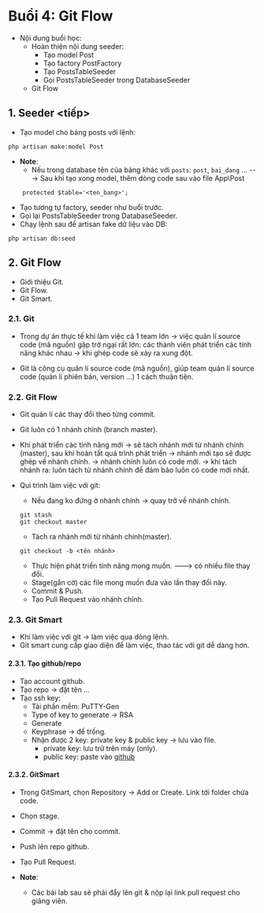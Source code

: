 # Buổi 4: Git Flow

- Nội dung buổi học:
    - Hoàn thiện nội dung seeder:
        - Tạo model Post
        - Tạo factory PostFactory
        - Tạo PostsTableSeeder 
        - Gọi PostsTableSeeder trong DatabaseSeeder
    - Git Flow

## 1. Seeder <tiếp>
- Tạo model cho bảng posts với lệnh:
```
php artisan make:model Post
```

- **Note**:
    - Nếu trong database tên của bảng khác với `posts`: `post`, `bai_dang` ...
    ---> Sau khi tạo xong model, thêm dòng code sau vào file App\Post
```
    protected $table='<ten_bang>';
```

- Tạo tương tự factory, seeder như buổi trước.
- Gọi lại PostsTableSeeder trong DatabaseSeeder.
- Chạy lệnh sau để artisan fake dữ liệu vào DB:
```
php artisan db:seed
```

## 2. Git Flow

- Giới thiệu Git.
- Git Flow.
- Git Smart.

### 2.1. Git
- Trong dự án thực tế khi làm việc cả 1 team lớn
    -> việc quản lí source code (mã nguồn) gặp trở ngại rất lớn: các thành viên phát triển các tính năng khác nhau -> khi ghép code sẽ xảy ra xung đột.
    
- Git là công cụ quản lí source code (mã nguồn),         giúp team quản lí source code (quản lí phiên bản,    version ...) 1 cách thuận tiện.

### 2.2. Git Flow
- Git quản lí các thay đổi theo từng commit.
- Git luôn có 1 nhánh chính (branch master).
- Khi phát triển các tính năng mới -> sẽ tách nhánh mới từ nhánh chính (master), sau khi hoàn tất quá trình phát triển -> nhánh mới tạo sẽ được ghép về nhánh chính.
    -> nhánh chính luôn có code mới.
    -> khi tách nhánh ra: luôn tách từ nhánh chính để đảm bảo luôn có code mới nhất.

- Qui trình làm việc với git:
    - Nếu đang ko đứng ở nhánh chính -> quay trở về nhánh chính.
    ```
    git stash
    git checkout master
    ```

    - Tách ra nhánh mới từ nhánh chính(master).
    ```
    git checkout -b <tên nhánh>
    ```

    - Thực hiện phát triển tính năng mong muốn.
        ---> có nhiều file thay đổi.
    - Stage(gắn cờ) các file mong muốn đưa vào lần    thay đổi này.
    - Commit & Push.
    - Tạo Pull Request vào nhánh chính.

### 2.3. Git Smart
- Khi làm việc với git -> làm việc qua dòng lệnh.
- Git smart cung cấp giao diện để làm việc, thao tác với git dễ dàng hơn.

#### 2.3.1. Tạo github/repo
- Tạo account github.
- Tạo repo -> đặt tên ...
- Tạo ssh key:
    - Tải phần mềm: PuTTY-Gen
    - Type of key to generate -> RSA
    - Generate
    - Keyphrase -> để trống.
    - Nhận được 2 key: private key & public key
        -> lưu vào file.
        - private key: lưu trữ trên máy (only).
        - public key: paste vào [github](https://github.com/settings/keys)

#### 2.3.2. GitSmart
- Trong GitSmart, chọn Repository -> Add or Create. Link tới folder chứa code.
- Chọn stage.
- Commit -> đặt tên cho commit.
- Push lên repo github.
- Tạo Pull Request.

- **Note**: 
    - Các bài lab sau sẽ phải đẩy lên git & nộp lại link pull request cho giảng viên.
